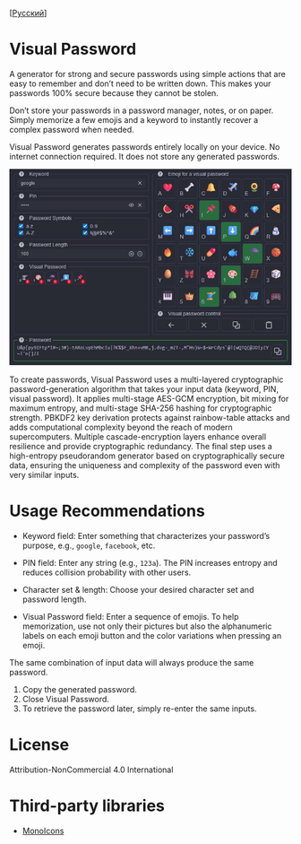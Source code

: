 [<a href="docs/README-RU.md">Русский</a>]

# Visual Password

A generator for strong and secure passwords using simple actions that are easy to remember and don’t need to be written down. This makes your passwords 100% secure because they cannot be stolen.

Don’t store your passwords in a password manager, notes, or on paper. Simply memorize a few emojis and a keyword to instantly recover a complex password when needed.

Visual Password generates passwords entirely locally on your device. No internet connection required. It does not store any generated passwords.

![screen0.png](docs/imgs/screen0.png)

To create passwords, Visual Password uses a multi-layered cryptographic password-generation algorithm that takes your input data (keyword, PIN, visual password). It applies multi-stage AES-GCM encryption, bit mixing for maximum entropy, and multi-stage SHA-256 hashing for cryptographic strength. PBKDF2 key derivation protects against rainbow-table attacks and adds computational complexity beyond the reach of modern supercomputers. Multiple cascade-encryption layers enhance overall resilience and provide cryptographic redundancy. The final step uses a high-entropy pseudorandom generator based on cryptographically secure data, ensuring the uniqueness and complexity of the password even with very similar inputs.

# Usage Recommendations

- Keyword field: Enter something that characterizes your password’s purpose, e.g., `google`, `facebook`, etc.

- PIN field: Enter any string (e.g., `123a`). The PIN increases entropy and reduces collision probability with other users.

- Character set & length: Choose your desired character set and password length.

- Visual Password field: Enter a sequence of emojis. To help memorization, use not only their pictures but also the alphanumeric labels on each emoji button and the color variations when pressing an emoji.

The same combination of input data will always produce the same password.

1. Copy the generated password.
2. Close Visual Password.
3. To retrieve the password later, simply re-enter the same inputs.

# License

Attribution-NonCommercial 4.0 International

# Third-party libraries

- [MonoIcons](https://icons.mono.company/)
